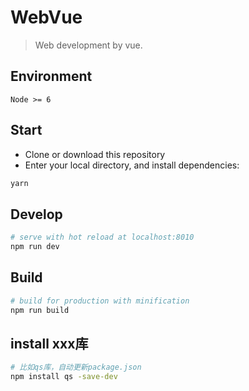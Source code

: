 # WebVue

> Web development by vue.

## Environment

`Node >= 6`

## Start

 - Clone or download this repository
 - Enter your local directory, and install dependencies:

``` bash
yarn
```

## Develop

``` bash
# serve with hot reload at localhost:8010
npm run dev
```

## Build

``` bash
# build for production with minification
npm run build
```

## install xxx库

``` bash
# 比如qs库，自动更新package.json
npm install qs -save-dev
```

